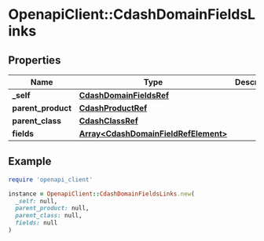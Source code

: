 # OpenapiClient::CdashDomainFieldsLinks

## Properties

| Name | Type | Description | Notes |
| ---- | ---- | ----------- | ----- |
| **_self** | [**CdashDomainFieldsRef**](CdashDomainFieldsRef.md) |  | [optional] |
| **parent_product** | [**CdashProductRef**](CdashProductRef.md) |  | [optional] |
| **parent_class** | [**CdashClassRef**](CdashClassRef.md) |  | [optional] |
| **fields** | [**Array&lt;CdashDomainFieldRefElement&gt;**](CdashDomainFieldRefElement.md) |  | [optional] |

## Example

```ruby
require 'openapi_client'

instance = OpenapiClient::CdashDomainFieldsLinks.new(
  _self: null,
  parent_product: null,
  parent_class: null,
  fields: null
)
```

